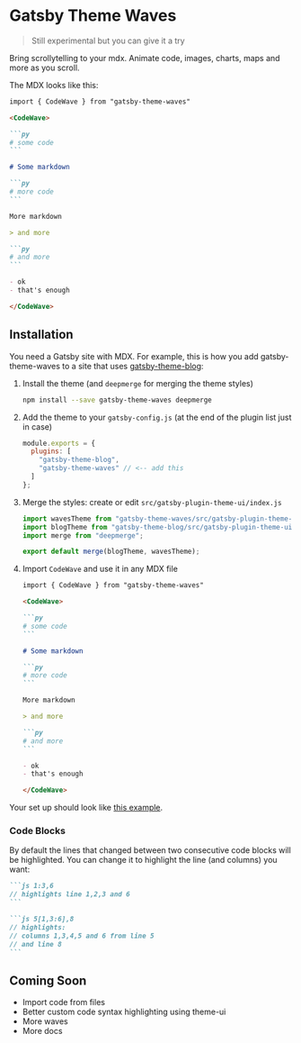 # Gatsby Theme Waves

> Still experimental but you can give it a try

Bring scrollytelling to your mdx. Animate code, images, charts, maps and more as you scroll.



The MDX looks like this:

````md
import { CodeWave } from "gatsby-theme-waves"

<CodeWave>

```py
# some code
```

# Some markdown

```py
# more code
```

More markdown

> and more

```py
# and more
```

- ok
- that's enough

</CodeWave>
````

## Installation

You need a Gatsby site with MDX. For example, this is how you add gatsby-theme-waves to a site that uses [gatsby-theme-blog](https://www.npmjs.com/package/gatsby-theme-blog):

1.  Install the theme (and `deepmerge` for merging the theme styles)

    ```sh
    npm install --save gatsby-theme-waves deepmerge
    ```

2.  Add the theme to your `gatsby-config.js` (at the end of the plugin list just in case)

    ```js
    module.exports = {
      plugins: [
        "gatsby-theme-blog",
        "gatsby-theme-waves" // <-- add this
      ]
    };
    ```

3.  Merge the styles: create or edit `src/gatsby-plugin-theme-ui/index.js`

    ```js
    import wavesTheme from "gatsby-theme-waves/src/gatsby-plugin-theme-ui/index";
    import blogTheme from "gatsby-theme-blog/src/gatsby-plugin-theme-ui/index";
    import merge from "deepmerge";

    export default merge(blogTheme, wavesTheme);
    ```

4)  Import `CodeWave` and use it in any MDX file

    ````md
    import { CodeWave } from "gatsby-theme-waves"

    <CodeWave>

    ```py
    # some code
    ```

    # Some markdown

    ```py
    # more code
    ```

    More markdown

    > and more

    ```py
    # and more
    ```

    - ok
    - that's enough

    </CodeWave>
    ````

Your set up should look like [this example](https://github.com/pomber/gatsby-theme-waves/tree/master/blog-demo).

### Code Blocks

By default the lines that changed between two consecutive code blocks will be highlighted. You can change it to highlight the line (and columns) you want:

````md
```js 1:3,6
// highlights line 1,2,3 and 6
```

```js 5[1,3:6],8
// highlights:
// columns 1,3,4,5 and 6 from line 5
// and line 8
```
````

## Coming Soon

- Import code from files
- Better custom code syntax highlighting using theme-ui
- More waves
- More docs
